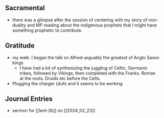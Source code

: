 
## Sacramental
- there was a glimpse after the session of centering with my story of non-duality and MP reading about the indigenous prophets that I might have something prophetic to contribute. 

## Gratitude
- my walk. I began the talk on Alfred-arguably the greatest of Anglo Saxon kings
	- I have had a bit of synthesizing the juggling of Celtic, Germanic tribes, followed by Vikings, then completed with the Franks. Roman at the roots. Druids etc before the Celts. 
- Plugging the charger (duh) and it seems to be working

## Journal Entries
-  sermon for [[lent-2b]] on [[2024_02_23]] 
